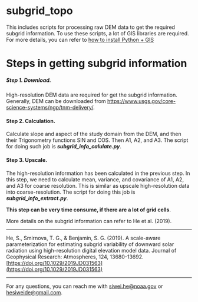 # subgrid_topo

This includes scripts for processing raw DEM data to get the required subgrid information.
To use these scripts, a lot of GIS libraries are required.
For more details, you can refer to [how to install Python + GIS](https://automating-gis-processes.github.io/2016/Installing_Anacondas_GIS.html)

# Steps in getting subgrid information

##### Step 1. Download. 
  High-resolution DEM data are required for get the subgrid information.
  Generally, DEM can be downloaded from 
  <https://www.usgs.gov/core-science-systems/ngp/tnm-delivery/>.
  
#### Step 2. Calculation.
  Calculate slope and aspect of the study domain from the DEM, and
  then their Trigonometry functions SIN and COS. Then A1, A2,
  and A3. The script for doing such job is ***subgrid_info_calulate.py***.

#### Step 3. Upscale.
  The high-resolution information has been calculated in the previous step. 
  In this step, we need to calculate mean, variance, and covariance of A1, A2, and A3
  for coarse resolution. This is similar as upscale high-resolution data into
  coarse-resolution.
  The script for doing this job is ***subgrid_info_extract.py***. 
  
  **This step can be very time consume, if there are a lot of grid cells**.


More details on the subgrid information can refer to He et al. (2019). 

-----------------------------------------------------------------------

He, S., Smirnova, T. G., & Benjamin, S. G. (2019). A scale-aware 
parameterization for estimating subgrid variability of downward solar 
radiation using high-resolution digital elevation model data. Journal 
of Geophysical Research: Atmospheres, 124, 13680-13692. 
[https://doi.org/10.1029/2019JD031563](https://doi.org/10.1029/2019JD031563)

-----------------------------------------------------------------------


For any questions, you can reach me with <siwei.he@noaa.gov> or <hesiweide@gmail.com>.

